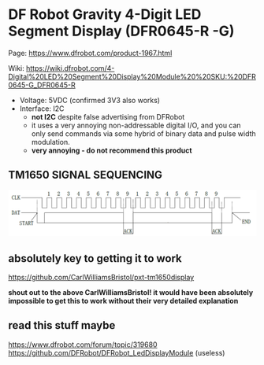 # DF Robot Gravity 4-Digit LED Segment Display (DFR0645-R -G)

Page: <https://www.dfrobot.com/product-1967.html>

Wiki: <https://wiki.dfrobot.com/4-Digital%20LED%20Segment%20Display%20Module%20%20SKU:%20DFR0645-G_DFR0645-R>


- Voltage: 5VDC (confirmed 3V3 also works)
- Interface: I2C
    - **not I2C** despite false advertising from DFRobot
    - it uses a very annoying non-addressable digital I/O, and you can only send commands via some hybrid of binary data and pulse width modulation.
    - **very annoying - do not recommend this product**

## TM1650 SIGNAL SEQUENCING

![TM1650 SIGNAL](https://github.com/carlwilliamsbristol/pxt-tm1650display/raw/master/bit_sequence.png)

## absolutely key to getting it to work

<https://github.com/CarlWilliamsBristol/pxt-tm1650display>

**shout out to the above CarlWilliamsBristol! it would have been absolutely impossible to get this to work without their very detailed explanation**

## read this stuff maybe
<https://www.dfrobot.com/forum/topic/319680>
<https://github.com/DFRobot/DFRobot_LedDisplayModule> (useless)

